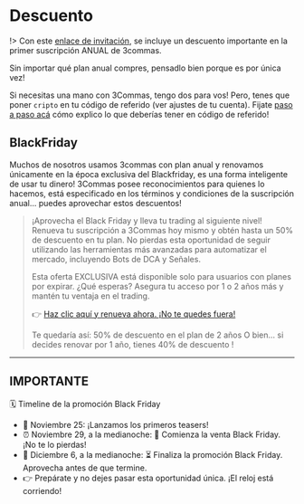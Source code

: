 # Descuento

!> Con este [enlace de invitación](https://3commas.io/?c=cripto), se incluye un descuento importante en la primer suscripción ANUAL de 3commas.

Sin importar qué plan anual compres, pensadlo bien porque es por única vez!

Si necesitas una mano con 3Commas, tengo dos para vos! Pero, tenes que poner `cripto` en tu código de referido (ver ajustes de tu cuenta). Fijate [paso a paso acá](./3commas/readme.md#empezar-ahora) cómo explico lo que deberías tener en código de referido!

## BlackFriday

Muchos de nosotros usamos 3commas con plan anual y renovamos únicamente en la época exclusiva del Blackfriday, es una forma inteligente de usar tu dinero! 3Commas posee reconocimientos para quienes lo hacemos, está especificado en los términos y condiciones de la suscripción anual... puedes aprovechar estos descuentos!

> ¡Aprovecha el Black Friday y lleva tu trading al siguiente nivel!
Renueva tu suscripción a 3Commas hoy mismo y obtén hasta un 50% de descuento en tu plan. No pierdas esta oportunidad de seguir utilizando las herramientas más avanzadas para automatizar el mercado, incluyendo Bots de DCA y Señales.
>
> Esta oferta EXCLUSIVA está disponible solo para usuarios con planes por expirar.
¿Qué esperas? Asegura tu acceso por 1 o 2 años más y mantén tu ventaja en el trading.
> 
> 👉 [Haz clic aquí y renueva ahora. ¡No te quedes fuera!](https://app.3commas.io/auth/registration?utm_source=referral&utm_medium=cabinet&c=cripto)
> 
> Te quedaría así: 50% de descuento en el plan de 2 años
> O bien... si decides renovar por 1 año, tienes 40% de descuento !

*** 

## IMPORTANTE

🗓️ Timeline de la promoción Black Friday

- 📢 Noviembre 25: ¡Lanzamos los primeros teasers!
- ⏰ Noviembre 29, a la medianoche: 🎉 Comienza la venta Black Friday. ¡No te lo pierdas!
- 🚨 Diciembre 6, a la medianoche: ⏳ Finaliza la promoción Black Friday. Aprovecha antes de que termine.
- 👉 Prepárate y no dejes pasar esta oportunidad única. ¡El reloj está corriendo!

<!-- Agrega este HTML en tu página -->
<div id="notification-container" style="position: fixed; bottom: 20px; right: 20px; z-index: 1000;"></div>

<script>
  // Lista de mensajes y nombres aleatorios
  const messages = [
    { name: "Pedro", message: "compró el plan PRO por $9.99" },
    { name: "Mariana", message: "compró el plan PRO con 40% OFF" },
    { name: "Rocío", message: "compró el plan PRO con 50% OFF" },
    { name: "Rodrigo", message: "compró por $9.99" },
    { name: "Carla", message: "aprovechó el descuento especial en el plan PRO" },
    { name: "Juan", message: "acaba de adquirir el plan PREMIUM por $14.99" },
  ];

  // Función para mostrar una notificación
  function showNotification() {
    const notificationContainer = document.getElementById("notification-container");

    // Selección aleatoria
    const randomMessage = messages[Math.floor(Math.random() * messages.length)];

    // Crear el elemento de notificación
    const notification = document.createElement("div");
    notification.style.cssText = `
      background: rgba(0, 0, 0, 0.8);
      color: white;
      padding: 10px 20px;
      border-radius: 8px;
      margin-bottom: 10px;
      font-family: Arial, sans-serif;
      box-shadow: 0 4px 6px rgba(0, 0, 0, 0.3);
      animation: fadeInOut 5s forwards;
    `;
    notification.innerHTML = `${randomMessage.name} ${randomMessage.message}`;

    // Agregar y eliminar notificación
    notificationContainer.appendChild(notification);
    setTimeout(() => notification.remove(), 5000);
  }

  // Animación CSS para notificaciones
  const style = document.createElement("style");
  style.innerHTML = `
    @keyframes fadeInOut {
      0% { opacity: 0; transform: translateY(20px); }
      10% { opacity: 1; transform: translateY(0); }
      90% { opacity: 1; transform: translateY(0); }
      100% { opacity: 0; transform: translateY(-20px); }
    }
  `;
  document.head.appendChild(style);

  // Mostrar notificaciones aleatorias cada 8 segundos
  setInterval(showNotification, 8000);
</script>
